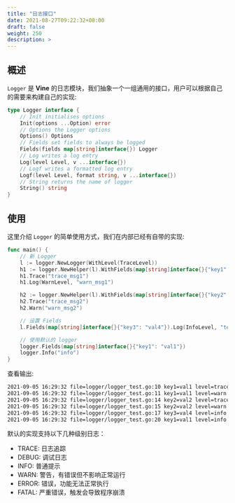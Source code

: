 ```yaml
---
title: "日志接口"
date: 2021-08-27T09:22:32+08:00
draft: false
weight: 250
description: >
---
```


## 概述
`Logger` 是 **Vine** 的日志模块，我们抽象一个一组通用的接口，用户可以根据自己的需要来构建自己的实现:
```go
type Logger interface {
	// Init initialises options
	Init(options ...Option) error
	// Options the Logger options
	Options() Options
	// Fields set fields to always be logged
	Fields(fields map[string]interface{}) Logger
	// Log writes a log entry
	Log(level Level, v ...interface{})
	// Logf writes a formatted log entry
	Logf(level Level, format string, v ...interface{})
	// String returns the name of logger
	String() string
}
```

## 使用
这里介绍 `Logger` 的简单使用方式，我们在内部已经有自带的实现:
```go
func main() {
    // 新 Logger
    l := logger.NewLogger(WithLevel(TraceLevel))
	h1 := logger.NewHelper(l).WithFields(map[string]interface{}{"key1": "val1"})
	h1.Trace("trace_msg1")
	h1.Log(WarnLevel, "warn_msg1")

	h2 := logger.NewHelper(l).WithFields(map[string]interface{}{"key2": "val2"})
	h2.Trace("trace_msg2")
	h2.Warn("warn_msg2")

    // 设置 Fields
	l.Fields(map[string]interface{}{"key3": "val4"}).Log(InfoLevel, "test_msg")

    // 使用默认的 logger
	logger.Fields(map[string]interface{}{"key1": "val1"})
	logger.Info("info")
}
``` 
查看输出:
```bash
2021-09-05 16:29:32 file=logger/logger_test.go:10 key1=val1 level=trace trace_msg1
2021-09-05 16:29:32 file=logger/logger_test.go:11 key1=val1 level=warn warn_msg1
2021-09-05 16:29:32 file=logger/logger_test.go:14 key2=val2 level=trace trace_msg2
2021-09-05 16:29:32 file=logger/logger_test.go:15 key2=val2 level=warn warn_msg2
2021-09-05 16:29:32 file=logger/logger_test.go:17 key3=val4 level=info test_msg
2021-09-05 16:29:32 file=logger/logger_test.go:20 key1=val1 level=info info
```
默认的实现支持以下几种级别日志：
- TRACE: 日志追踪
- DEBUG: 调试日志
- INFO: 普通提示
- WARN: 警告，有错误但不影响正常运行
- ERROR: 错误，功能无法正常执行
- FATAL: 严重错误，触发会导致程序崩溃